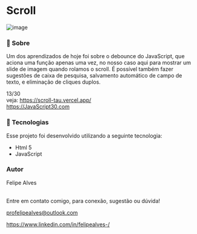 # Scroll
![image](https://user-images.githubusercontent.com/78622458/174667635-181c7533-5c0d-4716-9b36-174ffb9d0e26.png)

### 🔖 Sobre

Um dos aprendizados de hoje foi sobre o debounce do JavaScript, que aciona uma função apenas uma vez, no nosso caso aqui para mostrar um slide de imagem quando rolamos o scroll.
É possível também fazer sugestões de caixa de pesquisa, salvamento automático de campo de texto, e eliminação de cliques duplos.

13/30 <br/>
veja: https://scroll-tau.vercel.app/ <br/>
https://JavaScript30.com 

### 🚀 Tecnologias
Esse projeto foi desenvolvido utilizando a seguinte tecnologia:

+ Html 5
+ JavaScript

### Autor
Felipe Alves <br/><br/>


Entre em contato comigo, para conexão, sugestão ou dúvida! <br/>

profelipealves@outlook.com <br/>

https://www.linkedin.com/in/felipealves-/
